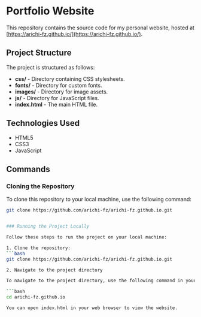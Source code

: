 # Portfolio Website

This repository contains the source code for my personal website, hosted at [https://arichi-fz.github.io/](https://arichi-fz.github.io/).

## Project Structure

The project is structured as follows:

- **css/** - Directory containing CSS stylesheets.
- **fonts/** - Directory for custom fonts.
- **images/** - Directory for image assets.
- **js/** - Directory for JavaScript files.
- **index.html** - The main HTML file.

## Technologies Used

- HTML5
- CSS3
- JavaScript

## Commands

### Cloning the Repository

To clone this repository to your local machine, use the following command:

```bash
git clone https://github.com/arichi-fz/arichi-fz.github.io.git


### Running the Project Locally

Follow these steps to run the project on your local machine:

1. Clone the repository:
```bash
git clone https://github.com/arichi-fz/arichi-fz.github.io.git

2. Navigate to the project directory

To navigate to the project directory, use the following command in your terminal:

```bash
cd arichi-fz.github.io

You can open index.html in your web browser to view the website.

